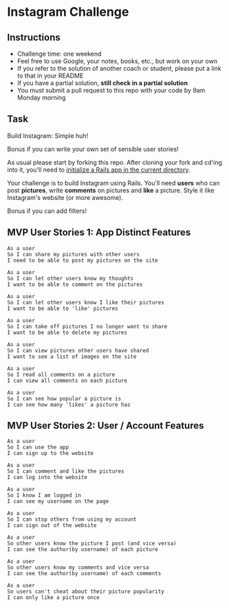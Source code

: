 Instagram Challenge
===================

Instructions
-------
* Challenge time: one weekend
* Feel free to use Google, your notes, books, etc., but work on your own
* If you refer to the solution of another coach or student, please put a link to that in your README
* If you have a partial solution, **still check in a partial solution**
* You must submit a pull request to this repo with your code by 9am Monday morning

Task
-----

Build Instagram: Simple huh!

Bonus if you can write your own set of sensible user stories!

As usual please start by forking this repo. After cloning your fork and cd'ing into it, you'll need to [initialize a Rails app in the current directory](http://blog.jasonmeridth.com/posts/create-rails-application-in-current-directory/).

Your challenge is to build Instagram using Rails. You'll need **users** who can post **pictures**, write **comments** on pictures and **like** a picture. Style it like Instagram's website (or more awesome).

Bonus if you can add filters!


MVP User Stories 1: App Distinct Features
-----

```
As a user
So I can share my pictures with other users
I need to be able to post my pictures on the site

As a user
So I can let other users know my thoughts
I want to be able to comment on the pictures

As a user
So I can let other users know I like their pictures
I want to be able to 'like' pictures

As a user
So I can take off pictures I no longer want to share
I want to be able to delete my pictures

As a user
So I can view pictures other users have shared
I want to see a list of images on the site

As a user
So I read all comments on a picture
I can view all comments on each picture

As a user
So I can see how popular a picture is
I can see how many 'likes' a picture has
```

MVP User Stories 2: User / Account Features
-----

```
As a user
So I can use the app
I can sign up to the website

As a user
So I can comment and like the pictures
I can log into the website

As a user
So I know I am logged in
I can see my username on the page

As a user
So I can stop others from using my account
I can sign out of the website

As a user
So other users know the picture I post (and vice versa)
I can see the author(by username) of each picture

As a user
So other users know my comments and vice versa
I can see the author(by username) of each comments

As a user
So users can't cheat about their picture popularity
I can only like a picture once
```
